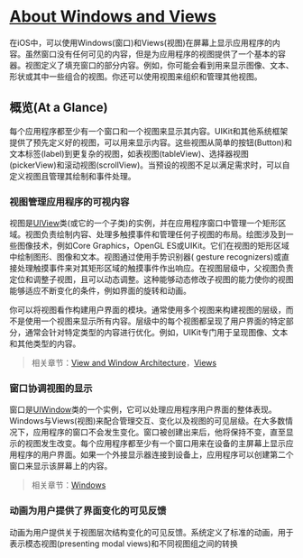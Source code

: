 # [About Windows and Views](https://developer.apple.com/library/content/documentation/WindowsViews/Conceptual/ViewPG_iPhoneOS/Introduction/Introduction.html)

在iOS中，可以使用Windows(窗口)和Views(视图)在屏幕上显示应用程序的内容。虽然窗口没有任何可见的内容，但是为应用程序的视图提供了一个基本的容器。视图定义了填充窗口的部分内容。例如，你可能会看到用来显示图像、文本、形状或其中一些组合的视图。你还可以使用视图来组织和管理其他视图。

## 概览(At a Glance)

每个应用程序都至少有一个窗口和一个视图来显示其内容。UIKit和其他系统框架提供了预先定义好的视图，可以用来显示内容。这些视图从简单的按钮(Button)和文本标签(label)到更复杂的视图，如表视图(tableView)、选择器视图(pickerView)和滚动视图(scrollView)。当预设的视图不足以满足需求时，可以自定义视图且管理其绘制和事件处理。

### 视图管理应用程序的可视内容

视图是[UIView](https://developer.apple.com/reference/uikit/uiview)类(或它的一个子类)的实例，并在应用程序窗口中管理一个矩形区域。视图负责绘制内容、处理多触摸事件和管理任何子视图的布局。绘图涉及到一些图像技术，例如Core Graphics，OpenGL ES或UIKit。它们在视图的矩形区域中绘制图形、图像和文本。视图通过使用手势识别器( gesture recognizers)或直接处理触摸事件来对其矩形区域的触摸事件作出响应。在视图层级中，父视图负责定位和调整子视图，且可以动态调整。这种能够动态修改子视图的能力使你的视图能够适应不断变化的条件，例如界面的旋转和动画。

你可以将视图看作构建用户界面的模块。通常使用多个视图来构建视图的层级，而不是使用一个视图来显示所有内容。层级中的每个视图都呈现了用户界面的特定部分，通常会针对特定类型的内容进行优化。例如，UIKit专门用于呈现图像、文本和其他类型的内容。

>相关章节：[View and Window Architecture](https://developer.apple.com/library/content/documentation/WindowsViews/Conceptual/ViewPG_iPhoneOS/WindowsandViews/WindowsandViews.html#//apple_ref/doc/uid/TP40009503-CH2-SW1)，[Views](https://developer.apple.com/library/content/documentation/WindowsViews/Conceptual/ViewPG_iPhoneOS/CreatingViews/CreatingViews.html#//apple_ref/doc/uid/TP40009503-CH5-SW1)

### 窗口协调视图的显示

窗口是[UIWindow](https://developer.apple.com/reference/uikit/uiwindow)类的一个实例，它可以处理应用程序用户界面的整体表现。Windows与Views(视图)来配合管理交互、变化以及视图的可见层级。在大多数情况下，应用程序的窗口不会发生变化。窗口被创建出来后，他将保持不变，直至显示的视图发生改变。每个应用程序都至少有一个窗口用来在设备的主屏幕上显示应用程序的用户界面。如果一个外接显示器连接到设备上，应用程序可以创建第二个窗口来显示该屏幕上的内容。

>相关章节：[Windows](https://developer.apple.com/library/content/documentation/WindowsViews/Conceptual/ViewPG_iPhoneOS/CreatingWindows/CreatingWindows.html#//apple_ref/doc/uid/TP40009503-CH4-SW1)

### 动画为用户提供了界面变化的可见反馈

动画为用户提供关于视图层次结构变化的可见反馈。系统定义了标准的动画，用于表示模态视图(presenting modal views)和不同视图组之间的转换
